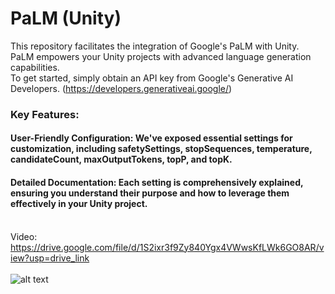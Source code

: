 # PaLM (Unity)
This repository facilitates the integration of Google's PaLM with Unity.<br/>
PaLM empowers your Unity projects with advanced language generation capabilities.<br/> 
To get started, simply obtain an API key from Google's Generative AI Developers. (https://developers.generativeai.google/)

### Key Features:

#### User-Friendly Configuration: We've exposed essential settings for customization, including safetySettings, stopSequences, temperature, candidateCount, maxOutputTokens, topP, and topK.
#### Detailed Documentation: Each setting is comprehensively explained, ensuring you understand their purpose and how to leverage them effectively in your Unity project.

<br/>Video: https://drive.google.com/file/d/1S2ixr3f9Zy840Ygx4VWwsKfLWk6GO8AR/view?usp=drive_link <br/> <br/>
![alt text](https://github.com/RayanYousef/PaLM-Unity-/blob/main/Misc/APIKey.jpg?raw=true)
